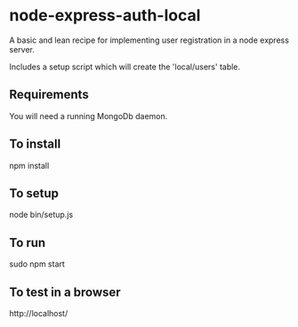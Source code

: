 # node-express-auth-local
A basic and lean recipe for implementing user registration in a node express server.

Includes a setup script which will create the 'local/users' table.

Requirements
-
You will need a running MongoDb daemon.

To install
-
npm install

To setup
-
node bin/setup.js

To run
-
sudo npm start

To test in a browser
-
http://localhost/
